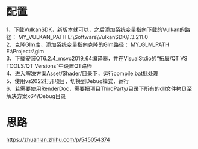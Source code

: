 # 配置
1、下载VulkanSDK，新版本就可以，之后添加系统变量指向下载的Vulkan的路径：
MY_VULKAN_PATH E:\Software\VulkanSDK\1.3.211.0  
2、克隆Glm库，添加系统变量指向克隆的Glm路径：
MY_GLM_PATH E:\Projects\glm  
3、下载安装QT6.2.4_msvc2019_64编译器，并在VisualStdio的“拓展/QT VS TOOLS/QT Versions”中设置QT路径  
4、进入解决方案Asset/Shader/目录下，运行compile.bat批处理  
5、使用vs2022打开项目，切换到Debug模式，运行  
6、若需要使用RenderDoc，需要把项目ThirdParty/目录下所有的dll文件拷贝至解决方案x64/Debug目录
# 思路
<https://zhuanlan.zhihu.com/p/545054374>
